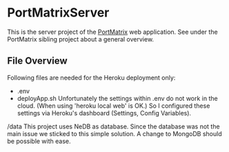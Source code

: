 # PortMatrixServer []()

This is the server project of the [PortMatrix](https://github.com/peterfuerholzhsrch/PortMatrix) web application. See under the PortMatrix sibling project about a general overview.

## File Overview
 
Following files are needed for the Heroku deployment only:
* .env
* deployApp.sh
Unfortunately the settings within .env do not work in the cloud. (When using 'heroku local web' is OK.)
So I configured these settings via Heroku's dashboard (Settings, Config Variables).

/data
This project uses NeDB as database. Since the database was not the main issue we sticked to this simple solution. A change to 
MongoDB should be possible with ease.



